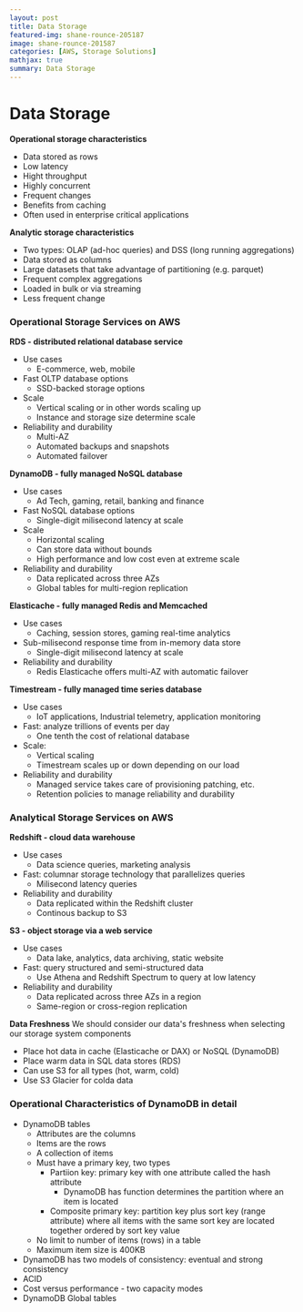 ```yaml
---
layout: post
title: Data Storage
featured-img: shane-rounce-205187
image: shane-rounce-201587
categories: [AWS, Storage Solutions]
mathjax: true
summary: Data Storage
---
```


# Data Storage

**Operational storage characteristics**
- Data stored as rows
- Low latency
- Hight throughput
- Highly concurrent
- Frequent changes
- Benefits from caching
- Often used in enterprise critical applications

**Analytic storage characteristics**
- Two types: OLAP (ad-hoc queries) and DSS (long running aggregations)
- Data stored as columns
- Large datasets that take advantage of partitioning (e.g. parquet)
- Frequent complex aggregations
- Loaded in bulk or via streaming
- Less frequent change


### Operational Storage Services on AWS

**RDS - distributed relational database service**
- Use cases
  - E-commerce, web, mobile
- Fast OLTP database options
  - SSD-backed storage options
- Scale
  - Vertical scaling or in other words scaling up
  - Instance and storage size determine scale
- Reliability and durability
  - Multi-AZ
  - Automated backups and snapshots
  - Automated failover

**DynamoDB - fully managed NoSQL database**
- Use cases
  - Ad Tech, gaming, retail, banking and finance
- Fast NoSQL database options
  - Single-digit milisecond latency at scale
- Scale
  - Horizontal scaling
  - Can store data without bounds
  - High performance and low cost even at extreme scale
- Reliability and durability
  - Data replicated across three AZs
  - Global tables for multi-region replication

**Elasticache - fully managed Redis and Memcached**
- Use cases
  - Caching, session stores, gaming real-time analytics
- Sub-milisecond response time from in-memory data store
  - Single-digit milisecond latency at scale
- Reliability and durability
  - Redis Elasticache offers multi-AZ with automatic failover

**Timestream - fully managed time series database**
- Use cases
  - IoT applications, Industrial telemetry, application monitoring
- Fast: analyze trillions of events per day
  - One tenth the cost of relational database
- Scale:
  - Vertical scaling
  - Timestream scales up or down depending on our load
- Reliability and durability
  - Managed service takes care of provisioning patching, etc.
  - Retention policies to manage reliability and durability

### Analytical Storage Services on AWS

**Redshift - cloud data warehouse**
- Use cases
  - Data science queries, marketing analysis
- Fast: columnar storage technology that parallelizes queries
  - Milisecond latency queries
- Reliability and durability
  - Data replicated within the Redshift cluster
  - Continous backup to S3

**S3 - object storage via a web service**
- Use cases
  - Data lake, analytics, data archiving, static website
- Fast: query structured and semi-structured data
  - Use Athena and Redshift Spectrum to query at low latency
- Reliability and durability
  - Data replicated across three AZs in a region
  - Same-region or cross-region replication


**Data Freshness**
We should consider our data's freshness when selecting our storage system components
- Place hot data in cache (Elasticache or DAX) or NoSQL (DynamoDB)
- Place warm data in SQL data stores (RDS)
- Can use S3 for all types (hot, warm, cold)
- Use S3 Glacier for colda data


### Operational Characteristics of DynamoDB in detail

- DynamoDB tables
  - Attributes are the columns
  - Items are the rows
  - A collection of items
  - Must have a primary key, two types
    - Partiion key: primary key with one attribute called the hash attribute
      - DynamoDB has function determines the partition where an item is located
    - Composite primary key: partition key plus sort key (range attribute) where all items with the same sort key are located together ordered by sort key value
  - No limit to number of items (rows) in a table
  - Maximum item size is 400KB
- DynamoDB has two models of consistency: eventual and strong consistency
- ACID
- Cost versus performance - two capacity modes
- DynamoDB Global tables




